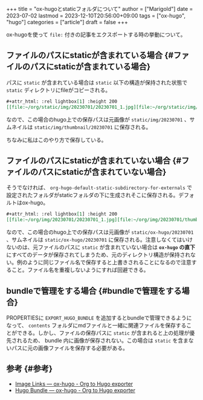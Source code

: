 +++
title = "ox-hugoとstaticフォルダについて"
author = ["Marigold"]
date = 2023-07-02
lastmod = 2023-12-10T20:56:00+09:00
tags = ["ox-hugo", "hugo"]
categories = ["article"]
draft = false
+++

ox-hugoを使って `file:` 付きの記事をエクスポートする時の挙動について。


## ファイルのパスにstaticが含まれている場合 {#ファイルのパスにstaticが含まれている場合}

パスに `static` が含まれている場合は `static` 以下の構造が保持された状態で `static` ディレクトリにfileがコピーされる。

```org
#+attr_html: :rel lightbox[1] :height 200
[[file:~/org/static/img/20230701/20230701_1.jpg][file:~/org/static/img/20230701/thumbnail/20230701_1.jpg]]
```

なので、この場合のhugo上での保存パスは元画像が `static/img/20230701` 、サムネイルは `static/img/thumbnail/20230701` に保存される。

ちなみに私はこのやり方で保存している。


## ファイルのパスにstaticが含まれていない場合 {#ファイルのパスにstaticが含まれていない場合}

そうでなければ、 `org-hugo-default-static-subdirectory-for-externals` で設定されたフォルダがstaticフォルダの下に生成されそこに保存される。デフォルトはox-hugo。

```org
#+attr_html: :rel lightbox[1] :height 200
[[file:~/org/img/20230701/20230701_1.jpg][file:~/org/img/20230701/thumbnail/20230701_1.jpg]]
```

なので、この場合のhugo上での保存パスは元画像が `static/ox-hugo/20230701` 、サムネイルは `static/ox-hugo/20230701` に保存される。注意しなくてはいけないのは、元ファイルのパスに `static` が含まれていない場合は **`ox-hugo` の直下** にすべてのデータが保存されてしまうため、元のディレクトリ構造が保持されない。例のように同じファイル名で保存すると上書きされることになるので注意すること。ファイル名を重複しないようにすれば回避できる。


## bundleで管理をする場合 {#bundleで管理をする場合}

PROPERTIESに `EXPORT_HUGO_BUNDLE` を追加するとbundleで管理できるようになって、
`contents` フォルダにmdファイルと一緒に関連ファイルを保存することができる。しかし、ファイルの保存パスに `static` が含まれると上の処理が優先されるため、
bundle 内に画像が保存されない。この場合は `static` を含まないパスに元の画像ファイルを保存する必要がある。


## 参考 {#参考}

-   [Image Links — ox-hugo - Org to Hugo exporter](https://ox-hugo.scripter.co/doc/image-links/)
-   [Hugo Bundle — ox-hugo - Org to Hugo exporter](https://ox-hugo.scripter.co/doc/hugo-bundle/)
